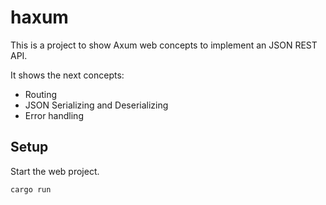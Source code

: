 # haxum

This is a project to show Axum web concepts to implement an JSON REST API.

It shows the next concepts:

- Routing
- JSON Serializing and Deserializing
- Error handling

## Setup

Start the web project.

```bash
cargo run
```
